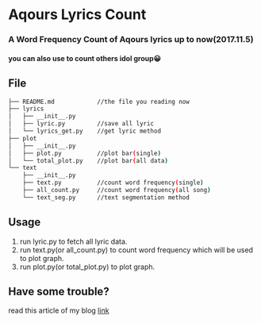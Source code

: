 # Aqours Lyrics Count
### A Word Frequency Count of Aqours lyrics up to now(2017.11.5)

#### you can also use to count others idol group😀

## File

~~~bash
├── README.md            //the file you reading now
├── lyrics
│   ├── __init__.py
│   ├── lyric.py         //save all lyric
│   └── lyrics_get.py    //get lyric method
├── plot
│   ├── __init__.py
│   ├── plot.py          //plot bar(single)
│   └── total_plot.py    //plot bar(all data)
└── text
    ├── __init__.py
    ├── text.py          //count word frequency(single)
    ├── all_count.py     //count word frequency(all song)
    └── text_seg.py      //text segmentation method
~~~

## Usage

1. run lyric.py to fetch all lyric data.
2. run text.py(or all_count.py) to count word frequency which will be used to plot graph.
3. run plot.py(or total_plot.py) to plot graph.

## Have some trouble?

read this article of my blog [link](https://blog.ckyol.moe/2017/11/05/aqoursLyricsCount/)
